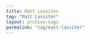 ```yaml
---
title: Matt Lassiter
tag: "Matt Lassiter"
layout: archive-tags
permalink: "tag/matt-lassiter"
---
```

